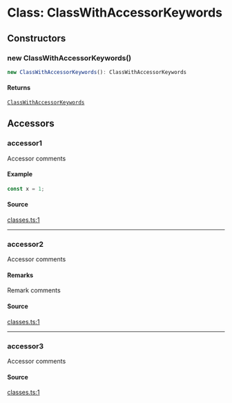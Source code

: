 # Class: ClassWithAccessorKeywords

## Constructors

### new ClassWithAccessorKeywords()

```ts
new ClassWithAccessorKeywords(): ClassWithAccessorKeywords
```

#### Returns

[`ClassWithAccessorKeywords`](ClassWithAccessorKeywords.md)

## Accessors

### accessor1

Accessor comments

#### Example

```ts
const x = 1;
```

#### Source

[classes.ts:1](http://source-url)

***

### accessor2

Accessor comments

#### Remarks

Remark comments

#### Source

[classes.ts:1](http://source-url)

***

### accessor3

Accessor comments

#### Source

[classes.ts:1](http://source-url)
